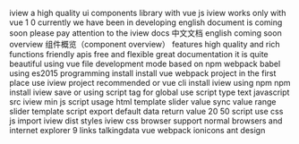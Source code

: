 iview a high quality ui components library with vue js iview works only with vue 1 0 currently we have been in developing english document is coming soon please pay attention to the iview docs 中文文档 english coming soon overview 组件概览（component overview） features high quality and rich functions friendly apis free and flexible great documentation it is quite beautiful using vue file development mode based on npm webpack babel using es2015 programming install install vue webpack project in the first place use iview project recommended or vue cli install iview using npm npm install iview save or using script tag for global use script type text javascript src iview min js script usage html template slider value sync value range slider template script export default data return value 20 50 script use css js import iview dist styles iview css browser support normal browsers and internet explorer 9 links talkingdata vue webpack ionicons ant design